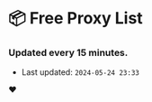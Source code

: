 # :package: Free Proxy List
### Updated every 15 minutes.

- Last updated: `2024-05-24 23:33`

:heart:

